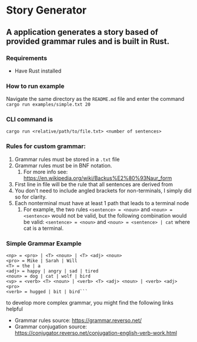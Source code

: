 # Story Generator

## A application generates a story based of provided grammar rules and is built in Rust.

### Requirements

* Have Rust installed

### How to run example

Navigate the same directory as the `README.md` file and enter the command `cargo run examples/simple.txt 20`

### CLI command is

`cargo run <relative/path/to/file.txt> <number of sentences>`

### Rules for custom grammar:

1. Grammar rules must be stored in a `.txt` file
2. Grammar rules must be in BNF notation. 
   1. For more info see: https://en.wikipedia.org/wiki/Backus%E2%80%93Naur_form 
3. First line in file will be the rule that all sentences are derived from
4. You don't need to include angled brackets for non-terminals, I simply did so for clarity. 
5. Each nonterminal must have at least 1 path that leads to a terminal node
   1. For example, the two rules `<sentence> = <noun>` and `<noun> = <sentence>` would not be valid, but the following combination would be valid:  `<sentence> = <noun>`  and `<noun> = <sentence> | cat` where cat is a terminal.

### Simple Grammar Example

````<sentence> = <np> <vp>
<np> = <pro> | <T> <noun> | <T> <adj> <noun>
<pro> = Mike | Sarah | Will
<T> = the | a
<adj> = happy | angry | sad | tired
<noun> = dog | cat | wolf | bird
<vp> = <verb> <T> <noun> | <verb> <T> <adj> <noun> | <verb> <adj> <pro>
<verb> = hugged | bit | bird```
````

to develop more complex grammar, you might find the following links helpful

* Grammar rules source: https://grammar.reverso.net/
* Grammar conjugation source: https://conjugator.reverso.net/conjugation-english-verb-work.html
